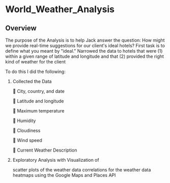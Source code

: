 # World_Weather_Analysis

## Overview

The purpose of the Analysis is to help Jack answer the question: How might we provide real-time suggestions for our client's ideal hotels?
First task is to define what you meant by "ideal." Narrowed the data to hotels that were (1) within a given range of latitude and longitude and that (2) provided the right kind of weather for the client

To do this I did the following:

  1. Collected the Data
  
        	City, country, and date
      
        	Latitude and longitude
      
        	Maximum temperature
      
        	Humidity
      
        	Cloudiness
      
        	Wind speed
      
         Current Weather Description

   2. Exploratory Analysis with Visualization of 
   
      scatter plots of the weather data
      correlations for the weather data
      heatmaps using the Google Maps and Places API 
      
   
      
